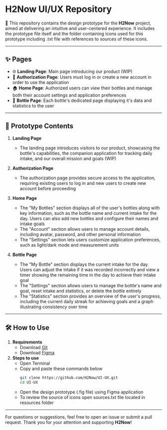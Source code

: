 # H2Now UI/UX Repository

📂 This repository contains the design prototype for the **H2Now** project, aimed at delivering an intuitive and user-centered experience. It includes the prototype file itself and the folder containing icons used for this prototype including .txt file with references to sources of these icons.

---

## ✨ Pages

- 🌐 **Landing Page**: Main page introducing our product (WIP)
- 🔐 **Authorization Page**: Users must log in or create a new account in order to use the application
- 🏠 **Home Page**: Authorized users can view their bottles and manage both their account settings and application preferences
- 🥤 **Bottle Page**: Each bottle's dedicated page displaying it's data and statistics to the user

---

## 📁 Prototype Contents
1. **Landing Page**
   - The landing page introduces visitors to our product, showcasing the bottle's capabilities, the companion application for tracking daily intake, and our overall mission and goals (WIP)

2. **Authorization Page**
   - The authorization page provides secure access to the application, requiring existing users to log in and new users to create new account before proceeding

3. **Home Page**
   - The "My Bottles" section displays all of the user's bottles along with key information, such as the bottle name and current intake for the day. Users can also add new bottles and configure their names and intake goals
   - The "Account" section allows users to manage account details, including avatar, password, and other personal information
   - The "Settings" section lets users customize application preferences, such as light/dark mode and measurement units

4. **Bottle Page**
   - The "My Bottle" section displays the current intake for the day. Users can adjust the intake if it was recorded incorrectly and view a timer showing the remaining time in the day to achieve their intake goal
   - The "Settings" section allows users to manage the bottle's name and goal, reset intake and statistics, or delete the bottle entirely
   - The "Statistics" section provides an overview of the user's progress, including the current daily streak for achieving goals and a graph illustrating consistency over time

---

## 🛠️ How to Use
1. **Requirements**
   - Download [Git](https://git-scm.com)
   - Download [Figma](https://www.figma.com)
2. **Steps to use**
   - Open Terminal
   - Copy and paste these commands below
      ```bash
      git clone https://github.com/H2Now/UI-UX.git
      cd UI-UX
      ```
   - Open the design prototype (.fig file) using Figma application
   - To review the source of icons open sources.txt file located in resources folder

---

For questions or suggestions, feel free to open an issue or submit a pull request. Thank you for your attention and supporting **H2Now**!